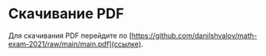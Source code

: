 # Скачивание PDF

Для скачивания PDF перейдите по [https://github.com/danilshvalov/math-exam-2021/raw/main/main.pdf](ссылке).
